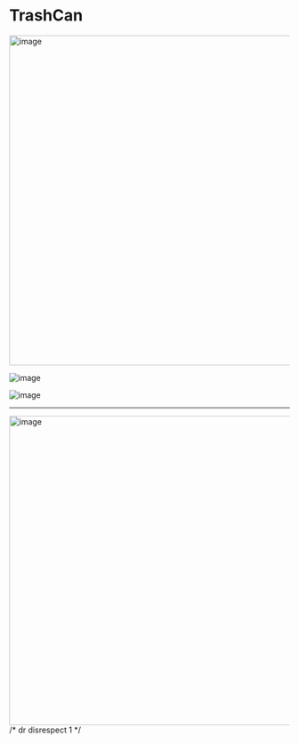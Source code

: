 # TrashCan

<img width="593" alt="image" src="https://user-images.githubusercontent.com/58645688/196493984-d00d5eb1-c765-4a48-8276-9cdae7533430.png">


![image](https://user-images.githubusercontent.com/58645688/196495275-5cdbdbaf-5de7-436e-8bae-c60d014389dc.png)


![image](https://user-images.githubusercontent.com/58645688/196495785-91fe3e61-f66c-4b43-bef5-9cf00cfcd354.png)
















<hr>

<img width="556" alt="image" src="https://user-images.githubusercontent.com/58645688/188309704-cdb0d827-756a-4d9b-8977-96b8df9f732d.png">
/* dr disrespect 1 */

